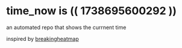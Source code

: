 # time_now is (( 1738695600292 ))

an automated repo that shows the currnent time

inspired by [breakingheatmap](https://github.com/breakingheatmap/breakingheatmap)